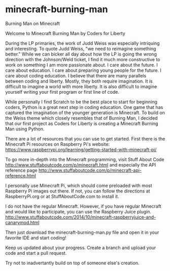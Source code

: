 # minecraft-burning-man
Burning Man on Minecraft

Welcome to Minecraft Burning Man by Coders for Liberty

During the LP primaries, the work of Judd Weiss was especially intriquing and interesting. To quote Judd Weiss, "we need to reimagine something better." While we can bicker all day about how the LP is going the wrong direction with the Johnson/Weld ticket, I find it much more constructive to work on something I am more passionate about. I care about the future. I care about education. I care about preparing young people for the future. I care about coding education. I believe that there are many parallels between coding and liberty. Mostly, they both require imagination. It is difficult to imagine a world with more liberty. It is also difficult to imagine yourself writing your first program or first line of code. 

While personally I find Scratch to be the best place to start for beginning coders, Python is a great next step in coding education. One game that has captured the imagination of the younger generation is Minecraft. To build on the Weiss theme which closely resembles that of Burning Man, I decided that our first project as Coders for Liberty is creating a Minecraft Burning Man using Python. 

There are a lot of resources that you can use to get started.
First there is the Minecraft Pi resources on Raspberry Pi's website: https://www.raspberrypi.org/learning/getting-started-with-minecraft-pi/

To go more in-depth into the Minecraft programming, visit Stuff About Code http://www.stuffaboutcode.com/p/minecraft.html
and especially the API reference page http://www.stuffaboutcode.com/p/minecraft-api-reference.html

I personally use Minecraft Pi, which should come preloaded with most Raspberry Pi images out there. If not, you can follow the directions at RaspberryPi.org or at StuffAboutCode.com to install it.

I do not have the regular Minecraft. However, if you have regular Minecraft and would like to participate, you can use the Raspberry Juice plugin. http://www.stuffaboutcode.com/2014/10/minecraft-raspberryjuice-and-canarymod.html

Then just download the minecraft-burning-man.py file and open it in your favorite IDE and start coding! 

Keep us updated about your progress. Create a branch and upload your code and start a pull request. 

Try not to inadvertantly build on top of someone else's creation. 
